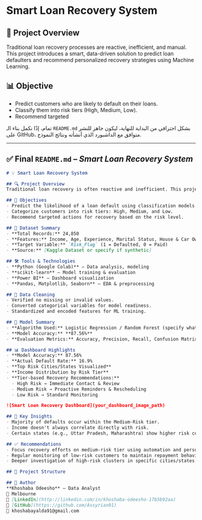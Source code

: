 # Smart Loan Recovery System

## 🧠 Project Overview
Traditional loan recovery processes are reactive, inefficient, and manual. This project introduces a smart, data-driven solution to predict loan defaulters and recommend personalized recovery strategies using Machine Learning.

## 📊 Objective
- Predict customers who are likely to default on their loans.
- Classify them into risk tiers (High, Medium, Low).
- Recommend targeted

تمام، إذًا نكمل بناء الـ `README.md` بشكل احترافي من البداية للنهاية، ليكون جاهز للنشر على GitHub، متوافق مع الداشبورد الذي أنشأته ونتائج النموذج.

---

## ✅ Final `README.md` – *Smart Loan Recovery System*

```markdown
# 💡 Smart Loan Recovery System

## 🔍 Project Overview
Traditional loan recovery is often reactive and inefficient. This project introduces a smart, ML-powered approach to identify high-risk borrowers and recommend tailored recovery strategies—saving time and improving loan recovery efficiency.

## 🎯 Objectives
- Predict the likelihood of a loan default using classification models.
- Categorize customers into risk tiers: High, Medium, and Low.
- Recommend targeted actions for recovery based on the risk level.

## 🧾 Dataset Summary
- **Total Records:** 24,850
- **Features:** Income, Age, Experience, Marital Status, House & Car Ownership, Profession, City, State, etc.
- **Target Variable:** `Risk_Flag` (1 = Defaulted, 0 = Paid)
- **Source:** [Kaggle Dataset or specify if synthetic]

## 🛠️ Tools & Technologies
- **Python (Google Colab)** – Data analysis, modeling
- **scikit-learn** – Model training & evaluation
- **Power BI** – Dashboard visualization
- **Pandas, Matplotlib, Seaborn** – EDA & preprocessing

## 🧼 Data Cleaning
- Verified no missing or invalid values.
- Converted categorical variables for model readiness.
- Standardized and encoded features for ML training.

## 🤖 Model Summary
- **Algorithm Used:** Logistic Regression / Random Forest (specify what you used)
- **Model Accuracy:** **87.56%**
- **Evaluation Metrics:** Accuracy, Precision, Recall, Confusion Matrix

## 📊 Dashboard Highlights
- **Model Accuracy:** 87.56%
- **Actual Default Rate:** 16.9%
- **Top Risk Cities/States Visualized**
- **Income Distribution by Risk Tier**
- **Tier-based Recovery Recommendations:**
  - High Risk → Immediate Contact & Review
  - Medium Risk → Proactive Reminders & Rescheduling
  - Low Risk → Standard Monitoring

![Smart Loan Recovery Dashboard](your_dashboard_image_path)

## 📌 Key Insights
- Majority of defaults occur within the Medium-Risk tier.
- Income doesn't always correlate directly with risk.
- Certain states (e.g., Uttar Pradesh, Maharashtra) show higher risk concentrations.

## ✅ Recommendations
- Focus recovery efforts on medium-risk tier using automation and personalized communication.
- Regular monitoring of low-risk customers to maintain repayment behavior.
- Deeper investigation of high-risk clusters in specific cities/states.

## 📁 Project Structure

## 🧠 Author
**Khoshaba Odeesho** – Data Analyst  
📍 Melbourne  
🔗 [LinkedIn](http://linkedin.com/in/khoshaba-odeesho-17b5b92aa)  
🐙 [GitHub](https://github.com/Assyrian91)  
📧 khoshabayalda91@gmail.com
